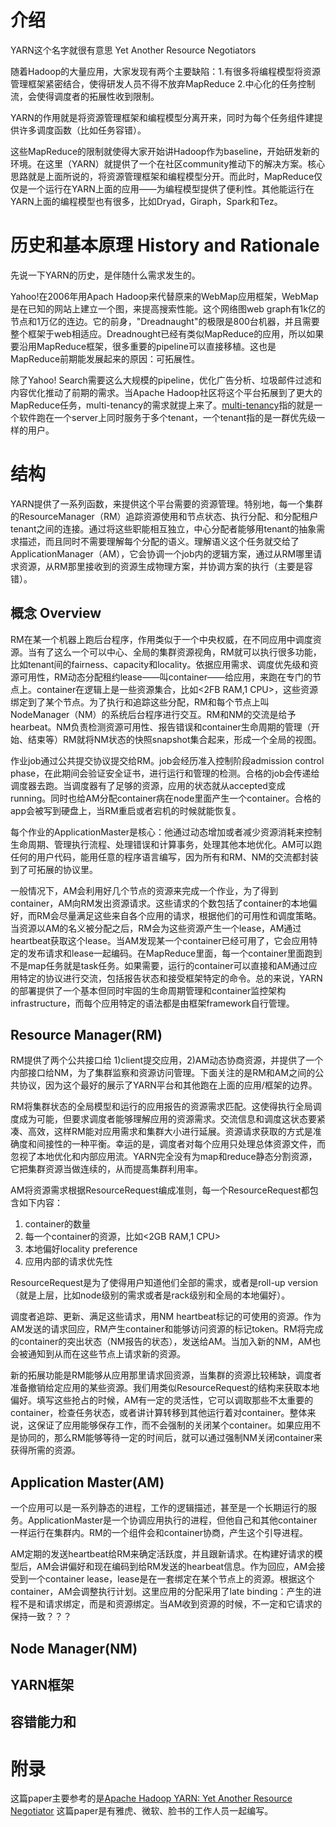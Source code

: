 # 介绍

YARN这个名字就很有意思 Yet Another Resource Negotiators

随着Hadoop的大量应用，大家发现有两个主要缺陷：1.有很多将编程模型将资源管理框架紧密结合，使得研发人员不得不放弃MapReduce 2.中心化的任务控制流，会使得调度者的拓展性收到限制。

YARN的作用就是将资源管理框架和编程模型分离开来，同时为每个任务组件建提供许多调度函数（比如任务容错）。

这些MapReduce的限制就使得大家开始讲Hadoop作为baseline，开始研发新的环境。在这里（YARN）就提供了一个在社区community推动下的解决方案。核心思路就是上面所说的，将资源管理框架和编程模型分开。而此时，MapReduce仅仅是一个运行在YARN上面的应用——为编程模型提供了便利性。其他能运行在YARN上面的编程模型也有很多，比如Dryad，Giraph，Spark和Tez。

# 历史和基本原理 History and Rationale

先说一下YARN的历史，是伴随什么需求发生的。

Yahoo!在2006年用Apach Hadoop来代替原来的WebMap应用框架，WebMap是在已知的网站上建立一个图，来提高搜索性能。这个网络图web graph有1k亿的节点和1万亿的连边。它的前身，"Dreadnaught"的极限是800台机器，并且需要整个框架于web相适应。Dreadnought已经有类似MapReduce的应用，所以如果要沿用MapReduce框架，很多重要的pipeline可以直接移植。这也是MapReduce前期能发展起来的原因：可拓展性。

除了Yahoo! Search需要这么大规模的pipeline，优化广告分析、垃圾邮件过滤和内容优化推动了前期的需求。当Apache Hadoop社区将这个平台拓展到了更大的MapReduce任务，multi-tenancy的需求就提上来了。[multi-tenancy](https://en.wikipedia.org/wiki/Multitenancy)指的就是一个软件跑在一个server上同时服务于多个tenant，一个tenant指的是一群优先级一样的用户。

# 结构

YARN提供了一系列函数，来提供这个平台需要的资源管理。特别地，每一个集群的ResourceManager（RM）追踪资源使用和节点状态、执行分配、和分配租户tenant之间的连接。通过将这些职能相互独立，中心分配者能够用tenant的抽象需求描述，而且同时不需要理解每个分配的语义。理解语义这个任务就交给了ApplicationManager（AM），它会协调一个job内的逻辑方案，通过从RM哪里请求资源，从RM那里接收到的资源生成物理方案，并协调方案的执行（主要是容错）。

## 概念 Overview

RM在某一个机器上跑后台程序，作用类似于一个中央权威，在不同应用中调度资源。当有了这么一个可以中心、全局的集群资源视角，RM就可以执行很多功能，比如tenant间的fairness、capacity和locality。依据应用需求、调度优先级和资源可用性，RM动态分配租约lease——叫container——给应用，来跑在专门的节点上。container在逻辑上是一些资源集合，比如<2FB RAM,1 CPU>，这些资源绑定到了某个节点。为了执行和追踪这些分配，RM和每个节点上叫NodeManager（NM）的系统后台程序进行交互。RM和NM的交流是给予hearbeat。NM负责检测资源可用性、报告错误和container生命周期的管理（开始、结束等）RM就将NM状态的快照snapshot集合起来，形成一个全局的视图。

作业job通过公共提交协议提交给RM。job会经历准入控制阶段admission control phase，在此期间会验证安全证书，进行运行和管理的检测。合格的job会传递给调度器去跑。当调度器有了足够的资源，应用的状态就从accepted变成running。同时也给AM分配container病在node里面产生一个container。合格的app会被写到硬盘上，当RM重启或者宕机的时候就能恢复。

每个作业的ApplicationMaster是核心：他通过动态增加或者减少资源消耗来控制生命周期、管理执行流程、处理错误和计算事务，处理其他本地优化。AM可以跑任何的用户代码，能用任意的程序语言编写，因为所有和RM、NM的交流都封装到了可拓展的协议里。

一般情况下，AM会利用好几个节点的资源来完成一个作业，为了得到container，AM向RM发出资源请求。这些请求的个数包括了container的本地偏好，而RM会尽量满足这些来自各个应用的请求，根据他们的可用性和调度策略。当资源以AM的名义被分配之后，RM会为这些资源产生一个lease，AM通过heartbeat获取这个lease。当AM发现某一个container已经可用了，它会应用特定的发布请求和lease一起编码。在MapReduce里面，每一个container里面跑到不是map任务就是task任务。如果需要，运行的container可以直接和AM通过应用特定的协议进行交流，包括报告状态和接受框架特定的命令。总的来说，YARN的部署提供了一个基本但同时牢固的生命周期管理和container监控架构infrastructure，而每个应用特定的语法都是由框架framework自行管理。

## Resource Manager(RM)

RM提供了两个公共接口给 1)client提交应用，2)AM动态协商资源，并提供了一个内部接口给NM，为了集群监察和资源访问管理。下面关注的是RM和AM之间的公共协议，因为这个最好的展示了YARN平台和其他跑在上面的应用/框架的边界。

RM将集群状态的全局模型和运行的应用报告的资源需求匹配。这使得执行全局调度成为可能，但要求调度者能够理解应用的资源需求。交流信息和调度这状态要紧凑、高效，这样RM能对应用需求和集群大小进行延展。资源请求获取的方式是准确度和间接性的一种平衡。幸运的是，调度者对每个应用只处理总体资源文件，而忽视了本地优化和内部应用流。YARN完全没有为map和reduce静态分割资源，它把集群资源当做连续的，从而提高集群利用率。

AM将资源需求根据ResourceRequest编成准则，每一个ResourceRequest都包含如下内容：

1. container的数量
2. 每一个container的资源，比如<2GB RAM,1 CPU>
3. 本地偏好locality preference
4. 应用内部的请求优先性

ResourceRequest是为了使得用户知道他们全部的需求，或者是roll-up version（就是上层，比如node级别的需求或者是rack级别和全局的本地偏好）。

调度者追踪、更新、满足这些请求，用NM heartbeat标记的可使用的资源。作为AM发送的请求回应，RM产生container和能够访问资源的标记token。RM将完成的container的突出状态（NM报告的状态），发送给AM。当加入新的NM，AM也会被通知到从而在这些节点上请求新的资源。

新的拓展功能是RM能够从应用那里请求回资源，当集群的资源比较稀缺，调度者准备撤销给定应用的某些资源。我们用类似ResourceRequest的结构来获取本地偏好。填写这些抢占的时候，AM有一定的灵活性，它可以调取那些不太重要的container，检查任务状态，或者讲计算转移到其他运行着对container。整体来说，这保证了应用能够保存工作，而不会强制的关闭某个container。如果应用不是协同的，那么RM能够等待一定的时间后，就可以通过强制NM关闭container来获得所需的资源。

## Application Master(AM)

一个应用可以是一系列静态的进程，工作的逻辑描述，甚至是一个长期运行的服务。ApplicationMaster是一个协调应用执行的进程，但他自己和其他container一样运行在集群内。RM的一个组件会和container协商，产生这个引导进程。

AM定期的发送heartbeat给RM来确定活跃度，并且跟新请求。在构建好请求的模型后，AM会讲偏好和现在编码到给RM发送的hearbeat信息。作为回应，AM会接受到一个container lease，lease是在一套绑定在某个节点上的资源。根据这个container，AM会调整执行计划。这里应用的分配采用了late binding：产生的进程不是和请求绑定，而是和资源绑定。当AM收到资源的时候，不一定和它请求的保持一致？？？



## Node Manager(NM)

## YARN框架

## 容错能力和

# 附录

这篇paper主要参考的是[Apache Hadoop YARN: Yet Another Resource Negotiator](http://dl.acm.org/citation.cfm?id=2523633) 这篇paper是有雅虎、微软、脸书的工作人员一起编写。

